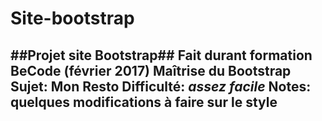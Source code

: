 # Site-bootstrap
##Projet site Bootstrap##
Fait durant formation BeCode (février 2017)
**Maîtrise du Bootstrap**
Sujet: Mon Resto
Difficulté: *assez facile*
Notes: quelques modifications à faire sur le style
--------------------------------------------------

